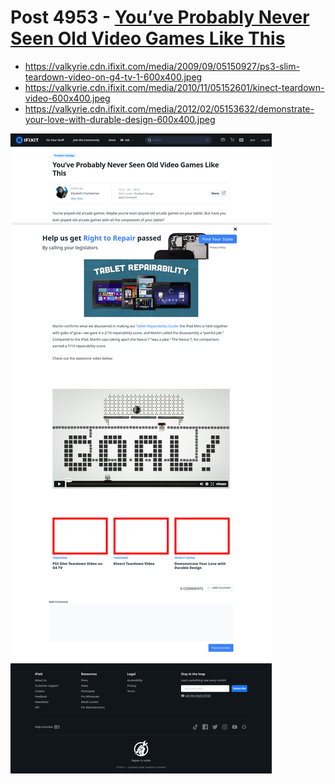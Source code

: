 # Post 4953 - [You&#8217;ve Probably Never Seen Old Video Games Like This](https://www.ifixit.com/News/4953/youve-probably-never-seen-old-video-games-like-this)

- https://valkyrie.cdn.ifixit.com/media/2009/09/05150927/ps3-slim-teardown-video-on-g4-tv-1-600x400.jpeg
- https://valkyrie.cdn.ifixit.com/media/2010/11/05152601/kinect-teardown-video-600x400.jpeg
- https://valkyrie.cdn.ifixit.com/media/2012/02/05153632/demonstrate-your-love-with-durable-design-600x400.jpeg

![screencap](screenshots/eedb17e8-741c-4880-be83-fb48b5bba6fe.png)
